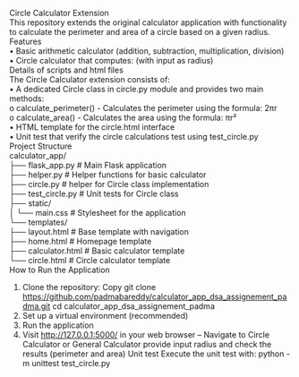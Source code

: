 Circle Calculator Extension  
This repository extends the original calculator application with functionality to calculate the perimeter and area of a circle based on a given radius.  
Features  
•	Basic arithmetic calculator (addition, subtraction, multiplication, division)  
•	Circle calculator that computes: (with input as radius)  
Details of scripts and html files  
The Circle Calculator extension consists of:  
•	A dedicated Circle class in circle.py module and provides two main methods:  
o	calculate_perimeter() - Calculates the perimeter using the formula: 2πr  
o	calculate_area() - Calculates the area using the formula: πr²  
•	HTML template for the circle.html interface  
•	Unit test that verify the circle calculations test using test_circle.py  
Project Structure  
calculator_app/  
├── flask_app.py                  # Main Flask application  
├── helper.py               # Helper functions for basic calculator  
├── circle.py               # helper for Circle class implementation  
├── test_circle.py          # Unit tests for Circle class  
├── static/  
│   └── main.css            # Stylesheet for the application  
└── templates/  
    ├── layout.html         # Base template with navigation  
    ├── home.html           # Homepage template  
    ├── calculator.html     # Basic calculator template  
    └── circle.html         # Circle calculator template  
How to Run the Application  
1.	Clone the repository:
Copy
git clone https://github.com/padmabareddy/calculator_app_dsa_assignement_padma.git
cd calculator_app_dsa_assignement_padma
2.	Set up a virtual environment (recommended)
3.	Run the application
4.	Visit http://127.0.0.1:5000/ in your web browser – Navigate to Circle Calculator or General Calculator provide input radius and check the results (perimeter and area)
Unit test
Execute the unit test with: python -m unittest test_circle.py

